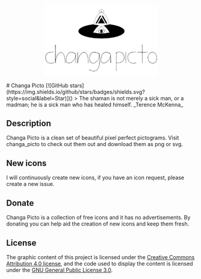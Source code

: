 <p align="center">
  <img src="https://github.com/kleinrein/changa-picto/blob/master/web/src/images/changa-picto-logo.svg" width="300">
</p>
# Changa Picto
[![GitHub stars](https://img.shields.io/github/stars/badges/shields.svg?style=social&label=Star)]()
> The shaman is not merely a sick man, or a madman; he is a sick man who has healed himself. _Terence McKenna_

## Description
Changa Picto is a clean set of beautiful pixel perfect pictograms. Visit changa_picto to check out them out and download them as png or svg.

## New icons
I will continuously create new icons, if you have an icon request, please create a new issue.

## Donate
Changa Picto is a collection of free icons and it has no advertisements. By donating you can help aid the creation of new icons and keep them fresh.

## License
The graphic content of this project is licensed under the [Creative Commons Attribution 4.0 license](https://creativecommons.org/licenses/by-sa/4.0/), and the code used to display the content is licensed under the [GNU General Public License 3.0](https://www.gnu.org/licenses/gpl-3.0.en.html).
